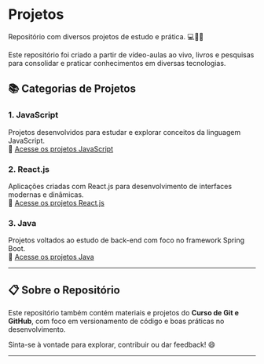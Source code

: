 # Projetos  
Repositório com diversos projetos de estudo e prática. 💻👩‍💻  

Este repositório foi criado a partir de vídeo-aulas ao vivo, livros e pesquisas para consolidar e praticar conhecimentos em diversas tecnologias.

## 📚 Categorias de Projetos  

### 1. **JavaScript**  
Projetos desenvolvidos para estudar e explorar conceitos da linguagem JavaScript.  
🔗 [Acesse os projetos JavaScript](https://github.com/matheus258/New-Projetos/tree/main/Projects%20JavaScript)  

### 2. **React.js**  
Aplicações criadas com React.js para desenvolvimento de interfaces modernas e dinâmicas.  
🔗 [Acesse os projetos React.js](https://github.com/matheus258/New-Projetos/tree/main/Project-React)  

### 3. **Java**  
Projetos voltados ao estudo de back-end com foco no framework Spring Boot.  
🔗 [Acesse os projetos Java](https://github.com/matheus258/New-Projetos/tree/main/Projects%20Java)  

---

## 📋 Sobre o Repositório  
Este repositório também contém materiais e projetos do **Curso de Git e GitHub**, com foco em versionamento de código e boas práticas no desenvolvimento.

Sinta-se à vontade para explorar, contribuir ou dar feedback! 😄  

---
